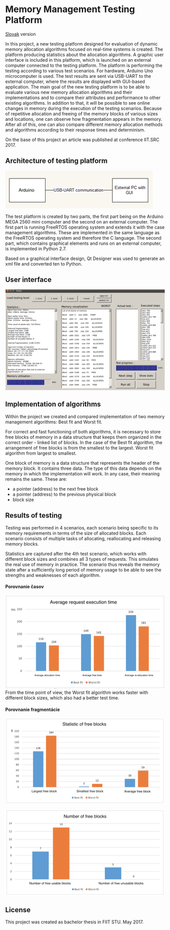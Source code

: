 # Memory Management Testing Platform

[Slovak](README.sk.md) version

In this project, a new testing platform designed for evaluation of dynamic memory allocation algorithms focused on real-time systems is created. The platform producing statistics about the allocation algorithms. A graphic user interface is included in this platform, which is launched on an external computer connected to the testing platform. The platform is performing the testing according to various test scenarios. For hardware, Arduino Uno microcomputer is used. The test results are sent via USB-UART to the external computer, where the results are displayed with GUI-based application. The main goal of the new testing platform is to be able to evaluate various new memory allocation algorithms and their implementations and to compare their attributes and performance to other existing algorithms. In addition to that, it will be possible to see online changes in memory during the execution of the testing scenarios. Because of repetitive allocation and freeing of the memory blocks of various sizes and locations, one can observe how fragmentation appears in the memory. After all of this, one can also compare different memory allocation methods and algorithms according to their response times and determinism.

On the base of this project an article was published at conference IIT.SRC 2017.

## Architecture of testing platform

![Alt text](img/architecture.png?raw=true "Architecture of testing platform")

The test platform is created by two parts, the first part being on the Arduino MEGA 2560 mini computer and the second on an external computer. The first part is running FreeRTOS operating system and extends it with the case management algorithms. These are implemented in the same language as the FreeRTOS operating system and therefore the C language. The second part, which contains graphical elements and runs on an external computer, is implemented in Python 2.7.

Based on a graphical interface design, Qt Designer was used to generate an xml file and converted ten to Python.

## User interface

![Alt text](img/gui.png?raw=true "Gui")

## Implementation of algorithms
Within the project we created and compared implementation of two memory management algorithms: Best fit and Worst fit.

For correct and fast functioning of both algorithms, it is necessary to store free blocks of memory in a data structure that keeps them organized in the correct order - linked list of blocks. In the case of the Best fit algorithm, the arrangement of free blocks is from the smallest to the largest. Worst fit algorithm from largest to smallest.

One block of memory is a data structure that represents the header of the memory block. It contains three data. The type of this data depends on the memory in which the implementation will work. In any case, their meaning remains the same. These are:
- a pointer (address) to the next free block
- a pointer (address) to the previous physical block
- block size


## Results of testing
Testing was performed in 4 scenarios, each scenario being specific to its memory requirements in terms of the size of allocated blocks.
Each scenario consists of multiple tasks of allocating, reallocating and releasing memory blocks.

Statistics are captured after the 4th test scenario, which works with different block sizes and combines all 3 types of requests. This simulates the real use of memory in practice. The scenario thus reveals the memory state after a sufficiently long period of memory usage to be able to see the strengths and weaknesses of each algorithm.

#### Porovnanie časov
![Alt text](img/en_times.png?raw=true "Time")
From the time point of view, the Worst fit algorithm works faster with different block sizes, which also had a better test time.

#### Porovnanie fragmentácie
![Alt text](img/en_free_blocks.png?raw=true "free blocks")

![Alt text](img/en_num_blocks.png?raw=true "num blocks")

## License
This project was created as bachelor thesis in FIIT STU. May 2017.

